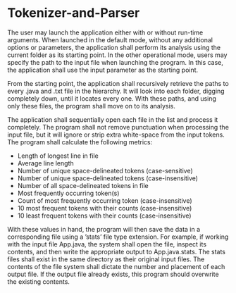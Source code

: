 # Tokenizer-and-Parser

The user may launch the application either with or without run-time arguments. When launched in the default mode, without any additional 
options or parameters, the application shall perform its analysis using the current folder as its starting point. In the other operational
mode, users may specify the path to the input file when launching the program. In this case, the application shall use the input parameter
as the starting point.

From the starting point, the application shall recursively retrieve the paths to every .java and .txt file in the hierarchy. It will look
into each folder, digging completely down, until it locates every one. With these paths, and using only these files, the program shall move
on to its analysis. 

The application shall sequentially open each file in the list and process it completely. The program shall not remove punctuation when 
processing the input file, but it will ignore or strip extra white-space from the input tokens. The program shall calculate the following
metrics:
 - Length of longest line in file
 - Average line length
 - Number of unique space-delineated tokens (case-sensitive)
 - Number of unique space-delineated tokens (case-insensitive)
 - Number of all space-delineated tokens in file
 - Most frequently occurring token(s)
 - Count of most frequently occurring token (case-insensitive)
 - 10 most frequent tokens with their counts (case-insensitive)
 - 10 least frequent tokens with their counts (case-insensitive)
 
With these values in hand, the program will then save the data in a corresponding file using a ’stats’ file type extension. For example,
if working with the input file App.java, the system shall open the file, inspect its contents, and then write the appropriate output to 
App.java.stats. The stats files shall exist in the same directory as their original input files. The contents of the file system shall 
dictate the number and placement of each output file. If the output file already exists, this program should overwrite the existing 
contents.
